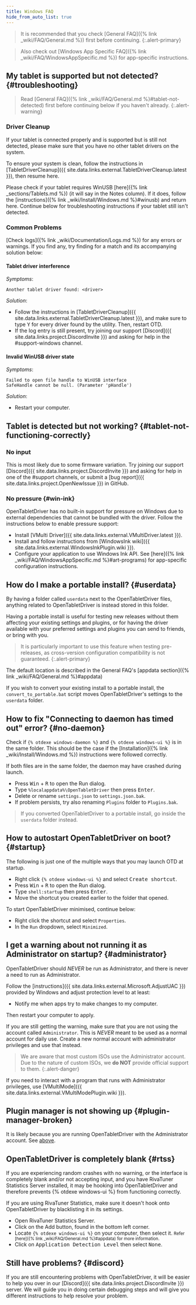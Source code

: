 ```yaml
---
title: Windows FAQ
hide_from_auto_list: true
---
```


> It is recommended that you check [General FAQ]({% link _wiki/FAQ/General.md %}) first before continuing.
{:.alert-primary}

> Also check out [Windows App Specific FAQ]({% link _wiki/FAQ/WindowsAppSpecific.md %}) for app-specific instructions.

## My tablet is supported but not detected? {#troubleshooting}

> Read [General FAQ]({% link _wiki/FAQ/General.md %}#tablet-not-detected) first before continuing below if you haven't already.
{:.alert-warning}

### Driver Cleanup

If your tablet is connected properly and is supported but is still not detected, please make sure that you have no other tablet drivers on the system.

To ensure your system is clean, follow the instructions in [TabletDriverCleanup]({{ site.data.links.external.TabletDriverCleanup.latest }}), then resume here.

Please check if your tablet requires WinUSB [here]({% link _sections/Tablets.md %}) (it will say in the Notes column). If it does, follow the [instructions]({% link _wiki/Install/Windows.md %}#winusb) and return here. Continue below for troubleshooting instructions if your tablet still isn't detected.

### Common Problems

[Check logs]({% link _wiki/Documentation/Logs.md %}) for any errors or warnings. If you find any, try finding for a match and its accompanying solution below:

#### Tablet driver interference

*Symptoms*:

```otdlog
Another tablet driver found: <driver>
```

*Solution*:

- Follow the instructions in [TabletDriverCleanup]({{ site.data.links.external.TabletDriverCleanup.latest }}), and make sure to type <kbd>Y</kbd> for every driver found by the utility. Then, restart OTD.
- If the log entry is still present, try joining our support [Discord]({{ site.data.links.project.DiscordInvite }}) and asking for help in the #support-windows channel.

#### Invalid WinUSB driver state

*Symptoms*:

```otdlog
Failed to open file handle to WinUSB interface
SafeHandle cannot be null. (Parameter 'pHandle')
```

*Solution*:

- Restart your computer.

## Tablet is detected but not working? {#tablet-not-functioning-correctly}

### No input

This is most likely due to some firmware variation. Try joining our support [Discord]({{ site.data.links.project.DiscordInvite }}) and asking for help in one of the #support channels, or submit a [bug report]({{ site.data.links.project.OpenNewIssue }}) in GitHub.

### No pressure {#win-ink}

OpenTabletDriver has no built-in support for pressure on Windows due to external dependencies that cannot be bundled with the driver. Follow the instructions below to enable pressure support:

- Install [VMulti Driver]({{ site.data.links.external.VMultiDriver.latest }}).
- Install and follow instructions from [WindowsInk wiki]({{ site.data.links.external.WindowsInkPlugin.wiki }}).
- Configure your application to use Windows Ink API. See [here]({% link _wiki/FAQ/WindowsAppSpecific.md %}#art-programs) for app-specific configuration instructions.

## How do I make a portable install? {#userdata}

By having a folder called `userdata` next to the OpenTabletDriver files, anything related to
OpenTabletDriver is instead stored in this folder.

Having a portable install is useful for testing new releases without them affecting your existing
settings and plugins, or for having the driver available with your preferred settings and
plugins you can send to friends, or bring with you.

> It is particularly important to use this feature when testing pre-releases, as cross-version
configuration compatibility is not guaranteed.
{:.alert-primary}

The default location is described in the
General FAQ's [appdata section]({% link _wiki/FAQ/General.md %}#appdata)

If you wish to convert your existing install to a portable install, the `convert_to_portable.bat` script moves OpenTabletDriver's settings to the `userdata` folder.

## How to fix "Connecting to daemon has timed out" error? {#no-daemon}

Check if `{% otdexe windows-daemon %}` and `{% otdexe windows-ui %}` is in the same folder. This should be the case if the [Installation]({% link _wiki/Install/Windows.md %}) instructions were followed correctly.

If both files are in the same folder, the daemon may have crashed during launch.

- Press <kbd>Win</kbd> + <kbd>R</kbd> to open the Run dialog.
- Type `%localappdata%\OpenTabletDriver` then press <kbd>Enter</kbd>.
- Delete or rename `settings.json` to `settings.json.bak`.
- If problem persists, try also renaming `Plugins` folder to `Plugins.bak`.

> If you converted OpenTabletDriver to a portable install, go inside the `userdata` folder instead.

## How to autostart OpenTabletDriver on boot? {#startup}

The following is just one of the multiple ways that you may launch OTD at startup.

- Right click `{% otdexe windows-ui %}` and select <kbd>Create shortcut</kbd>.
- Press <kbd>Win</kbd> + <kbd>R</kbd> to open the Run dialog.
- Type `shell:startup` then press <kbd>Enter</kbd>.
- Move the shortcut you created earlier to the folder that opened.

To start OpenTabletDriver minimised, continue below:

- Right click the shortcut and select `Properties`.
- In the `Run` dropdown, select `Minimized`.

## I get a warning about not running it as Administrator on startup? {#administrator}

OpenTabletDriver should *NEVER* be run as Administrator, and there is never a need to run as Administrator.

Follow the [instructions]({{ site.data.links.external.Microsoft.AdjustUAC }}) provided by Windows and adjust protection level to at least:

- Notify me when apps try to make changes to my computer.

Then restart your computer to apply.

If you are still getting the warning, make sure that you are not using the account called `Administrator`. This is *NEVER* meant to be used as a normal account for daily use. Create a new normal account with administrator privileges and use that instead.

> We are aware that most custom ISOs use the Administrator account. Due to the nature of custom ISOs, we **do NOT** provide official support to them.
{:.alert-danger}

If you need to interact with a program that runs with Administrator privileges, use [VMultiMode]({{ site.data.links.external.VMultiModePlugin.wiki }}).

## Plugin manager is not showing up {#plugin-manager-broken}

It is likely because you are running OpenTabletDriver with the Administrator account. See [above](#administrator).

## OpenTabletDriver is completely blank {#rtss}

If you are experiencing random crashes with no warning, or the interface is completely blank and/or not accepting input, and you have RivaTuner Statistics Server installed, it may be hooking into OpenTabletDriver and therefore prevents {% otdexe windows-ui %} from functioning correctly.

If you are using RivaTuner Statistics, make sure it doesn't hook onto OpenTabletDriver by blacklisting it in its settings.

- Open RivaTuner Statistics Server.
- Click on the Add button, found in the bottom left corner.
- Locate `{% otdexe windows-ui %}` on your computer, then select it. <small class="text-muted">Refer [here]({% link _wiki/FAQ/General.md %}#appdata) for more information.</small>
- Click on <kbd>Application Detection Level</kbd> then select <kbd>None</kbd>.

## Still have problems? {#discord}

If you are still encountering problems with OpenTabletDriver, it will be easier to help you over in our [Discord]({{ site.data.links.project.DiscordInvite }}) server. We will guide you in doing certain debugging steps and will give you different instructions to help resolve your problem.
